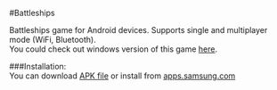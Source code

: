 #Battleships

Battleships game for Android devices. Supports single and multiplayer mode (WiFi, Bluetooth).  
You could check out windows version of this game [here](https://github.com/mbassara/battleships_csharp).
  
###Installation:  
You can download 
[APK file](http://student.agh.edu.pl/~bassara/battleships/Battleships.apk) or install from 
[apps.samsung.com](http://apps.samsung.com/venus/topApps/topAppsDetail.as?productId=000000562646&listYN=Y)
